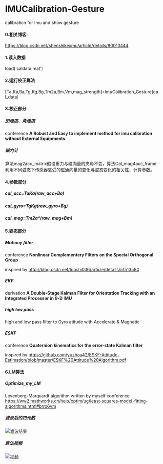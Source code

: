 # IMUCalibration-Gesture
calibration for Imu and show gesture
#### 0.相关博客:

https://blog.csdn.net/shenshikexmu/article/details/80013444

#### 1.读入数据

 load('caldata.mat')

#### 2.运行校正算法

   [Ta,Ka,Ba,Tg,Kg,Bg,Tm2a,Bm,Vm,mag_strength]=ImuCalibration_Gesture(cal_data)


#### 3.校正部分

##### 加速度、角速度
   conference  **A Robust and Easy to implement method for imu calibration without External Equipments**
##### 磁力计
   算法mag2acc_matrix假设重力与磁向量的夹角不变，算法Cal_mag4acc_frame利用不同姿态下传感器感受的磁通向量的变化与姿态变化的相关性，计算参数。

#### 4.参数部分

#####  cal_acc=Ta*Ka*(raw_acc+Ba)
#####  cal_gyro=Tg*Kg*(raw_gyro+Bg)
#####  cal_mag=Tm2a*(raw_mag+Bm)
   
#### 5.姿态部分

 #####  Mahony filter
   conference **Nonlinear Complementery Filters on the Special Orthogonal Group**
   
   inspired by    http://blog.csdn.net/luoshi006/article/details/51513580
 #####  EKF
   derivation **A Double-Stage Kalman Filter for Orientation Tracking with an Integrated Processor in 9-D IMU**
 #####  high low pass
   high and low pass filter to Gyro atitude with Accelerate & Magnetic
 #####  ESKF
   conference **Quaternion kinematics for the error-state Kalman filter**
   
   inspired by https://github.com/yuzhou42/ESKF-Attitude-Estimation/blob/master/ESKF%20Attitude%20Algorithm.pdf
   
   
 #### 6.LM算法

 #####  Optimize_my_LM
   Levenberg-Marquardt algorithm written by myself 
   conference   https://ww2.mathworks.cn/help/optim/ug/least-squares-model-fitting-algorithms.html#brrx6vm
   
  

 ##### 滤波后的四元数
 
![滤波结果](https://img-blog.csdn.net/20180606120722833?watermark/2/text/aHR0cHM6Ly9ibG9nLmNzZG4ubmV0L3NoZW5zaGlrZXhtdQ==/font/5a6L5L2T/fontsize/400/fill/I0JBQkFCMA==/dissolve/10)
##### 算法视频
[![视频]( https://i1.hdslb.com/bfs/archive/9d5e7893c77612498a023d58005a2ee6b03560ee.jpg)](https://www.bilibili.com/video/av78142069/)

